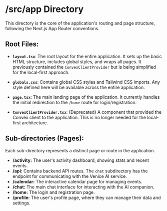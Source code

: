 # /src/app Directory

This directory is the core of the application's routing and page structure, following the Next.js App Router conventions.

## Root Files:

- **`layout.tsx`**: The root layout for the entire application. It sets up the basic HTML structure, includes global styles, and wraps all pages. It previously contained the `ConvexClientProvider` but is being simplified for the local-first approach.

- **`globals.css`**: Contains global CSS styles and Tailwind CSS imports. Any style defined here will be available across the entire application.

- **`page.tsx`**: The main landing page of the application. It currently handles the initial redirection to the `/home` route for login/registration.

- **`ConvexClientProvider.tsx`**: (Deprecated) A component that provided the Convex client to the application. This is no longer needed for the local-first architecture.

## Sub-directories (Pages):

Each sub-directory represents a distinct page or route in the application.

- **/activity:** The user's activity dashboard, showing stats and recent events.
- **/api:** Contains backend API routes. The `chat` subdirectory has the endpoint for communicating with the Venice AI service.
- **/calendar:** The interactive calendar page for managing events.
- **/chat:** The main chat interface for interacting with the AI companion.
- **/home:** The login and registration page.
- **/profile:** The user's profile page, where they can manage their data and settings.
